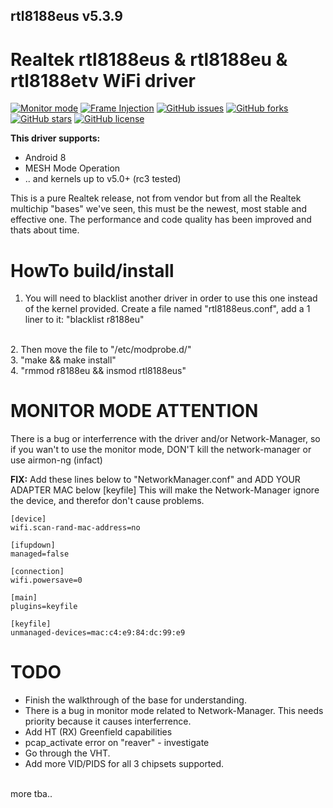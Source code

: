 ## rtl8188eus v5.3.9

# Realtek rtl8188eus &amp; rtl8188eu &amp; rtl8188etv WiFi driver

[![Monitor mode](https://img.shields.io/badge/monitor%20mode-working-brightgreen.svg)](#)
[![Frame Injection](https://img.shields.io/badge/frame%20injection-working-brightgreen.svg)](#)
[![GitHub issues](https://img.shields.io/github/issues/aircrack-ng/rtl8812au.svg)](https://github.com/kimocoder/rtl8188eus/issues)
[![GitHub forks](https://img.shields.io/github/forks/aircrack-ng/rtl8812au.svg)](https://github.com/kimocoder/rtl8188eus/network)
[![GitHub stars](https://img.shields.io/github/stars/aircrack-ng/rtl8812au.svg)](https://github.com/kimocoder/rtl8188eus/stargazers)
[![GitHub license](https://img.shields.io/github/license/aircrack-ng/rtl8812au.svg)](https://github.com/kimocoder/rtl8188eus/blob/master/LICENSE)

<b>This driver supports:</b>
* Android 8
* MESH Mode Operation
* .. and kernels up to v5.0+ (rc3 tested)

This is a pure Realtek release, not from vendor but from all the Realtek multichip "bases"
we've seen, this must be the newest, most stable and effective one.
The performance and code quality has been improved and thats about time.

# HowTo build/install
1. You will need to blacklist another driver in order to use this one instead of the kernel provided.
Create a file named "rtl8188eus.conf", add a 1 liner to it: "blacklist r8188eu"
<br>
2. Then move the file to "/etc/modprobe.d/"
<br>
3. "make && make install"<br>
4. "rmmod r8188eu && insmod rtl8188eus"

# MONITOR MODE ATTENTION

There is a bug or interferrence with the driver and/or Network-Manager,
so if you wan't to use the monitor mode, DON'T kill the network-manager or use airmon-ng (infact)

<b>FIX:</b>
Add these lines below to "NetworkManager.conf" and ADD YOUR ADAPTER MAC below [keyfile]
This will make the Network-Manager ignore the device, and therefor don't cause problems.
```
[device]
wifi.scan-rand-mac-address=no

[ifupdown]
managed=false

[connection]
wifi.powersave=0

[main]
plugins=keyfile

[keyfile]
unmanaged-devices=mac:c4:e9:84:dc:99:e9
```

# TODO
* Finish the walkthrough of the base for understanding.
* There is a bug in monitor mode related to Network-Manager.
  This needs priority because it causes interferrence.
* Add HT (RX) Greenfield capabilities
* pcap_activate error on "reaver" - investigate
* Go through the VHT.
* Add more VID/PIDS for all 3 chipsets supported.
<br>
more tba..
